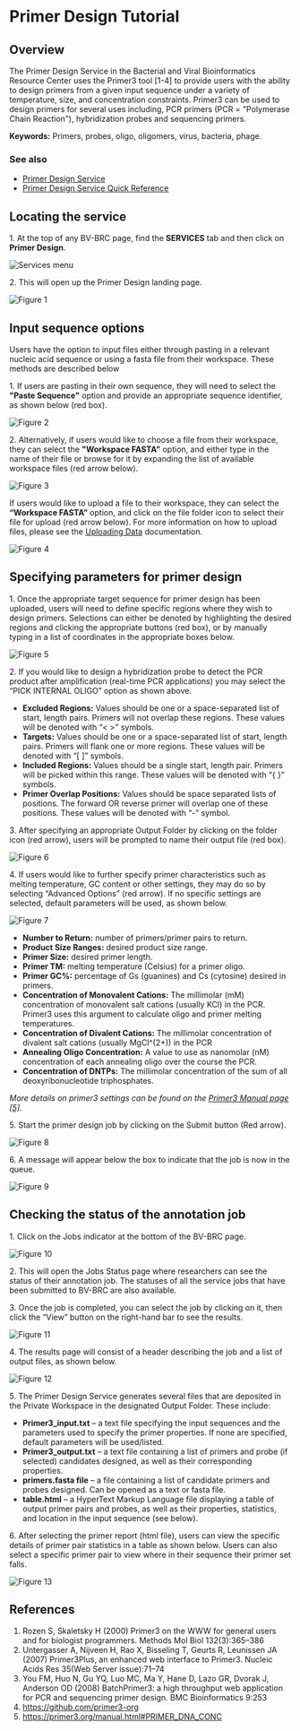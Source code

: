 # Primer Design Tutorial

## Overview

The Primer Design Service in the Bacterial and Viral Bioinformatics Resource Center uses the Primer3 tool [1-4] to provide users with the ability to design primers from a given input sequence under a variety of temperature, size, and concentration constraints. Primer3 can be used to design primers for several uses including, PCR primers (PCR = "Polymerase Chain Reaction"), hybridization probes and sequencing primers. 

**Keywords:** Primers, probes, oligo, oligomers, virus, bacteria, phage.
 
### See also
* [Primer Design Service](https://beta.bv-brc.org/app/PrimerDesign)
* [Primer Design Service Quick Reference](../../quick_references/services/primer_design_service.html)

## Locating the service

1\. At the top of any BV-BRC page, find the **SERVICES** tab and then click on **Primer Design**. 
 
![Services menu](../../quick_references/images/bv_services_menu.png)

2\. This will open up the Primer Design landing page. 

![Figure 1](./images/Picture1.png "Figure 1")

## Input sequence options

Users have the option to input files either through pasting in a relevant nucleic acid sequence or using a fasta file from their workspace. These methods are described below

1\. If users are pasting in their own sequence, they will need to select the **"Paste Sequence"** option and provide an appropriate sequence identifier, as shown below (red box). 

![Figure 2](./images/Picture2.png "Figure 2")

2\. Alternatively, if users would like to choose a file from their workspace, they can select the **"Workspace FASTA"** option, and either type in the name of their file or browse for it by expanding the list of available workspace files (red arrow below). 

![Figure 3](./images/Picture3.png "Figure 3")

If users would like to upload a file to their workspace, they can select the **“Workspace FASTA”** option, and click on the file folder icon to select their file for upload (red arrow below). For more information on how to upload files, please see the [Uploading Data](../../quick_references/workspaces/data_upload.html) documentation. 

![Figure 4](./images/Picture4.png "Figure 4")

## Specifying parameters for primer design

1\. Once the appropriate target sequence for primer design has been uploaded, users will need to define specific regions where they wish to design primers. Selections can either be denoted by highlighting the desired regions and clicking the appropriate buttons (red box), or by manually typing in a list of coordinates in the appropriate boxes below. 

![Figure 5](./images/Picture5.png "Figure 5")

2\.	If you would like to design a hybridization probe to detect the PCR product after amplification (real-time PCR applications) you may select the “PICK INTERNAL OLIGO” option as shown above. 

* **Excluded Regions:** Values should be one or a space-separated list of start, length pairs. Primers will not overlap these regions. These values will be denoted with “< >” symbols.
* **Targets:** Values should be one or a space-separated list of start, length pairs. Primers will flank one or more regions. These values will be denoted with “[ ]” symbols.
* **Included Regions:** Values should be a single start, length pair. Primers will be picked within this range. These values will be denoted with “{ }” symbols.
* **Primer Overlap Positions:** Values should be space separated lists of positions. The forward OR reverse primer will overlap one of these positions. These values will be denoted with “-” symbol. 

3\.	After specifying an appropriate Output Folder by clicking on the folder icon (red arrow), users will be prompted to name their output file (red box). 

![Figure 6](./images/Picture6.png "Figure 6")

4\.	If users would like to further specify primer characteristics such as melting temperature, GC content or other settings, they may do so by selecting “Advanced Options” (red arrow). If no specific settings are selected, default parameters will be used, as shown below. 

![Figure 7](./images/Picture7.png "Figure 7")

* **Number to Return:** number of primers/primer pairs to return. 
* **Product Size Ranges:** desired product size range. 
* **Primer Size:** desired primer length. 
* **Primer TM:** melting temperature (Celsius) for a primer oligo.  
* **Primer GC%:** percentage of Gs (guanines) and Cs (cytosine) desired in primers.
* **Concentration of Monovalent Cations:** The millimolar (mM) concentration of monovalent salt cations (usually KCl) in the PCR. Primer3 uses this argument to calculate oligo and primer melting temperatures.
* **Concentration of Divalent Cations:** The millimolar concentration of divalent salt cations (usually MgCl^(2+)) in the PCR
* **Annealing Oligo Concentration:** A value to use as nanomolar (nM) concentration of each annealing oligo over the course the PCR.
* **Concentration of DNTPs:** The millimolar concentration of the sum of all deoxyribonucleotide triphosphates.

*More details on primer3 settings can be found on the [Primer3 Manual page [5]](https://primer3.org/manual.html#PRIMER_DNA_CONC).*

5\.	Start the primer design job by clicking on the Submit button (Red arrow). 

![Figure 8](./images/Picture8.png "Figure 8")

6\.	A message will appear below the box to indicate that the job is now in the queue. 

![Figure 9](./images/Picture9.png "Figure 9")

## Checking the status of the annotation job

1\.	Click on the Jobs indicator at the bottom of the BV-BRC page.

![Figure 10](./images/Picture10.png "Figure 10")

2\.	This will open the Jobs Status page where researchers can see the status of their annotation job. The statuses of all the service jobs that have been submitted to BV-BRC are also available. 

3\.	Once the job is completed, you can select the job by clicking on it, then click the “View” button on the right-hand bar to see the results. 

![Figure 11](./images/Picture11.png "Figure 11")

4\.	The results page will consist of a header describing the job and a list of output files, as shown below. 

![Figure 12](./images/Picture12.png "Figure 12")


5\.	The Primer Design Service generates several files that are deposited in the Private Workspace in the designated Output Folder. These include:
* **Primer3_input.txt** – a text file specifying the input sequences and the parameters used to specify the primer properties. If none are specified, default parameters will be used/listed. 
* **Primer3_output.txt** – a text file containing a list of primers and probe (if selected) candidates designed, as well as their corresponding properties. 
* **primers.fasta file** – a file containing a list of candidate primers and probes designed. Can be opened as a text or fasta file. 
* **table.html** – a HyperText Markup Language file displaying a table of output primer pairs and probes, as well as their properties, statistics, and location in the input sequence (see below). 

6\. After selecting the primer report (html file), users can view the specific details of primer pair statistics in a table as shown below. Users can also select a specific primer pair to view where in their sequence their primer set falls. 

![Figure 13](./images/Picture13.png "Figure 13")

## References

1.	Rozen S, Skaletsky H (2000) Primer3 on the WWW for general users and for biologist programmers. Methods Mol Biol 132(3):365–386
2.	Untergasser A, Nijveen H, Rao X, Bisseling T, Geurts R, Leunissen JA (2007) Primer3Plus, an enhanced web interface to Primer3. Nucleic Acids Res 35(Web Server issue):71–74
3.	You FM, Huo N, Gu YQ, Luo MC, Ma Y, Hane D, Lazo GR, Dvorak J, Anderson OD (2008) BatchPrimer3: a high throughput web application for PCR and sequencing primer design. BMC Bioinformatics 9:253
4.	https://github.com/primer3-org
5.	https://primer3.org/manual.html#PRIMER_DNA_CONC
